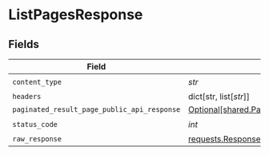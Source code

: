 # ListPagesResponse


## Fields

| Field                                                                                                                | Type                                                                                                                 | Required                                                                                                             | Description                                                                                                          |
| -------------------------------------------------------------------------------------------------------------------- | -------------------------------------------------------------------------------------------------------------------- | -------------------------------------------------------------------------------------------------------------------- | -------------------------------------------------------------------------------------------------------------------- |
| `content_type`                                                                                                       | *str*                                                                                                                | :heavy_check_mark:                                                                                                   | N/A                                                                                                                  |
| `headers`                                                                                                            | dict[str, list[*str*]]                                                                                               | :heavy_minus_sign:                                                                                                   | N/A                                                                                                                  |
| `paginated_result_page_public_api_response`                                                                          | [Optional[shared.PaginatedResultPagePublicAPIResponse]](../../models/shared/paginatedresultpagepublicapiresponse.md) | :heavy_minus_sign:                                                                                                   | N/A                                                                                                                  |
| `status_code`                                                                                                        | *int*                                                                                                                | :heavy_check_mark:                                                                                                   | N/A                                                                                                                  |
| `raw_response`                                                                                                       | [requests.Response](https://requests.readthedocs.io/en/latest/api/#requests.Response)                                | :heavy_minus_sign:                                                                                                   | N/A                                                                                                                  |